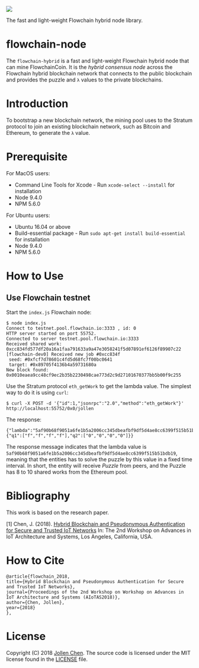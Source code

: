 ![](https://flowchain.co/static/logo-text@128.png)

The fast and light-weight Flowchain hybrid node library.

# flowchain-node

The `flowchain-hybrid` is a fast and light-weight Flowchain hybrid node that can mine FlowchainCoin. It is the *hybrid consensus node* across the Flowchain hybrid blockchain network that connects to the public blockchain and provides the puzzle and `λ` values to the private blockchains.

# Introduction

To bootstrap a new blockchain network, the mining pool uses to the Stratum protocol to join an existing blockchain network, such as Bitcoin and Ethereum, to generate the `λ` value.

# Prerequisite

For MacOS users:

* Command Line Tools for Xcode - Run ```xcode-select --install``` for installation
* Node 9.4.0
* NPM 5.6.0

For Ubuntu users:

* Ubuntu 16.04 or above
* Build-essential package - Run ```sudo apt-get install build-essential``` for installation
* Node 9.4.0
* NPM 5.6.0


# How to Use

## Use Flowchain testnet

Start the ```index.js``` Flowchain node:

```
$ node index.js 
Connect to testnet.pool.flowchain.io:3333 , id: 0
HTTP server started on port 55752.
Connected to server testnet.pool.flowchain.io:3333
Received shared work:  0xcc834fd577df20a16a1faa791633a9a47e3058241f5d07891ef6126f89907c22
[flowchain-dev0] Received new job #0xcc834f
 seed: #0xfcf7d78601c4fd5d68fc7f00bc0641
 target: #0x89705f4136b4a59731680a
New block found: 0x0010eaea9cc48cf9ec2b35b2230498cae773d2c9d27101670377bb5b00f9c255
```

Use the Stratum protocol ```eth_getWork``` to get the lambda value. The simplest way to do it is using ```curl```:

```
$ curl -X POST -d '{"id":1,"jsonrpc":"2.0","method":"eth_getWork"}' http://localhost:55752/0x0/jollen
```

The response:

```
{"lambda":"5af90b68f9051a6fe1b5a2006cc345dbeafbf9df5d4ae8cc6399f515b51bdb19","puzzle":{"q1":["f","f","f","f"],"q2":["0","0","0","0"]}}
```

The response message indicates that the lambda value is ```5af90b68f9051a6fe1b5a2006cc345dbeafbf9df5d4ae8cc6399f515b51bdb19```, meaning that the entities has to solve the puzzle by this value in a fixed time interval. In short, the entity will receive *Puzzle* from peers, and the Puzzle has 8 to 10 shared works from the Ethereum pool.

# Bibliography

This work is based on the research paper.

[1] Chen, J. (2018). [Hybrid Blockchain and Pseudonymous Authentication for Secure and Trusted IoT Networks](https://flowchain.co/flowchain-AIoTAS18_ACCEPTED.pdf) In: The 2nd Workshop on Advances in IoT Architecture and Systems, Los Angeles, California, USA.

# How to Cite

```
@article{flowchain_2018,
title={Hybrid Blockchain and Pseudonymous Authentication for Secure and Trusted IoT Networks},
journal={Proceedings of the 2nd Workshop on Workshop on Advances in IoT Architecture and Systems (AIoTAS2018)},
author={Chen, Jollen},
year={2018}
},
```

# License

Copyright (C) 2018 [Jollen Chen](https://github.com/jollen). The source code is licensed under the MIT license found in the [LICENSE](LICENSE) file.
